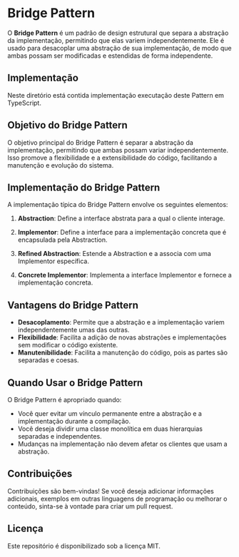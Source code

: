 # Bridge Pattern

O **Bridge Pattern** é um padrão de design estrutural que separa a abstração da implementação, permitindo que elas variem independentemente. Ele é usado para desacoplar uma abstração de sua implementação, de modo que ambas possam ser modificadas e estendidas de forma independente.

## Implementação

Neste diretório está contida implementação executação deste Pattern em TypeScript.

## Objetivo do Bridge Pattern

O objetivo principal do Bridge Pattern é separar a abstração da implementação, permitindo que ambas possam variar independentemente. Isso promove a flexibilidade e a extensibilidade do código, facilitando a manutenção e evolução do sistema.

## Implementação do Bridge Pattern

A implementação típica do Bridge Pattern envolve os seguintes elementos:

1. **Abstraction**: Define a interface abstrata para a qual o cliente interage.

2. **Implementor**: Define a interface para a implementação concreta que é encapsulada pela Abstraction.

3. **Refined Abstraction**: Estende a Abstraction e a associa com uma Implementor específica.

4. **Concrete Implementor**: Implementa a interface Implementor e fornece a implementação concreta.

## Vantagens do Bridge Pattern

- **Desacoplamento**: Permite que a abstração e a implementação variem independentemente umas das outras.
- **Flexibilidade**: Facilita a adição de novas abstrações e implementações sem modificar o código existente.
- **Manutenibilidade**: Facilita a manutenção do código, pois as partes são separadas e coesas.

## Quando Usar o Bridge Pattern

O Bridge Pattern é apropriado quando:

- Você quer evitar um vínculo permanente entre a abstração e a implementação durante a compilação.
- Você deseja dividir uma classe monolítica em duas hierarquias separadas e independentes.
- Mudanças na implementação não devem afetar os clientes que usam a abstração.

## Contribuições

Contribuições são bem-vindas! Se você deseja adicionar informações adicionais, exemplos em outras linguagens de programação ou melhorar o conteúdo, sinta-se à vontade para criar um pull request.

## Licença

Este repositório é disponibilizado sob a licença MIT.
